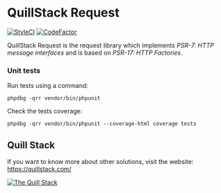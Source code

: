 # QuillStack Request

[![StyleCI](https://github.styleci.io/repos/291464420/shield?branch=master)](https://github.styleci.io/repos/291464420?branch=master)
[![CodeFactor](https://www.codefactor.io/repository/github/quillstack/request/badge)](https://www.codefactor.io/repository/github/quillstack/request)

QuillStack Request is the request library which implements
_PSR-7: HTTP message interfaces_ and is based on
_PSR-17: HTTP Factories_.

### Unit tests

Run tests using a command:

```
phpdbg -qrr vendor/bin/phpunit
```

Check the tests coverage:

```
phpdbg -qrr vendor/bin/phpunit --coverage-html coverage tests
```

## Quill Stack

If you want to know more about other solutions, visit the website: \
https://quillstack.com/ 

[![The Quill Stack](http://quillstack.com/quillstack.png)](https://quillstack.com/)
